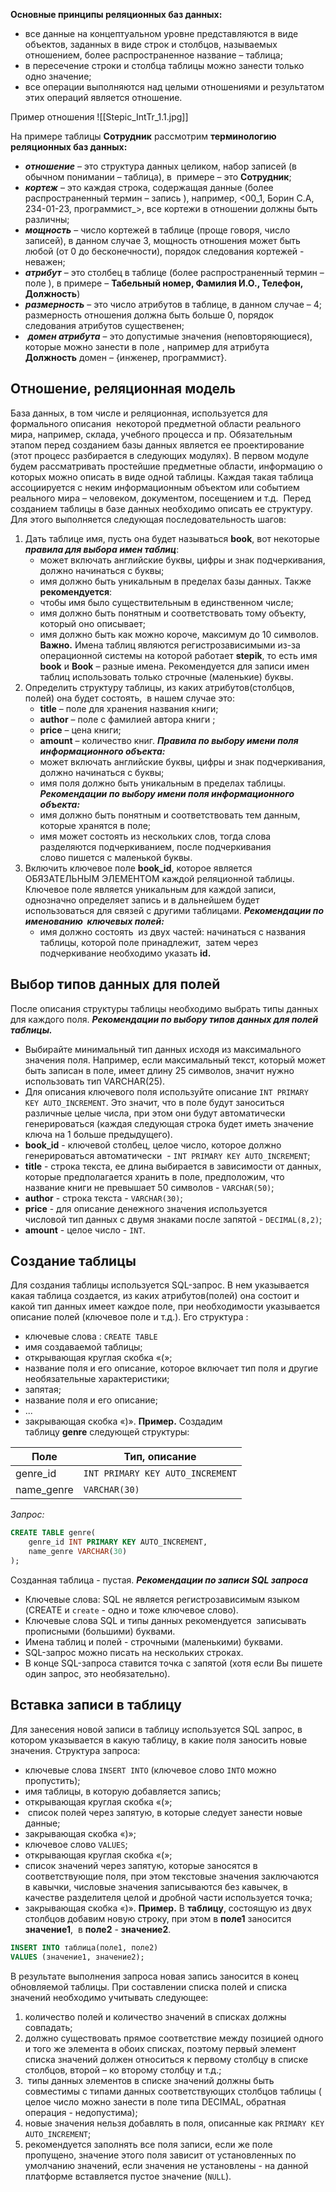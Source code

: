 **Основные принципы реляционных баз данных:**
-   все данные на концептуальном уровне представляются в виде объектов, заданных в виде строк и столбцов, называемых отношением, более распространенное название – таблица;
-   в пересечение строки и столбца таблицы можно занести только одно значение;
-   все операции выполняются над целыми отношениями и результатом этих операций является отношение.

Пример отношения
![[Stepic_IntTr_1.1.jpg]]

На примере таблицы **Сотрудник** рассмотрим **терминологию реляционных баз данных:**
-   _**отношение**_ – это структура данных целиком, набор записей (в обычном понимании – таблица), в  примере – это **Сотрудник**;
-   _**кортеж**_ – это каждая строка, содержащая данные (более распространенный термин – запись ), например, <00_1, Борин С.А, 234-01-23, программист_>, все кортежи в отношении должны быть различны;
-   _**мощность**_ – число кортежей в таблице (проще говоря, число записей), в данном случае 3, мощность отношения может быть любой (от 0 до бесконечности), порядок следования кортежей - неважен;
-   _**атрибут**_ – это столбец в таблице (более распространенный термин – поле ), в примере – **Табельный номер, Фамилия И.О., Телефон, Должность**) 
-   _**размерность**_ – это число атрибутов в таблице, в данном случае – 4; размерность отношения должна быть больше 0, порядок следования атрибутов существенен;
-    _**домен атрибута**_ – это допустимые значения (неповторяющиеся), которые можно занести в поле , например для атрибута **Должность** домен – {инженер, программист}.


## Отношение, реляционная модель
База данных, в том числе и реляционная, используется для формального описания  некоторой предметной области реального мира, например, склада, учебного процесса и пр. Обязательным этапом перед созданием базы данных является ее проектирование (этот процесс разбирается в следующих модулях).
В первом модуле будем рассматривать простейшие предметные области, информацию о которых можно описать в виде одной таблицы. Каждая такая таблица ассоциируется с неким информационным объектом или событием реального мира – человеком, документом, посещением и т.д. 
Перед созданием таблицы в базе данных необходимо описать ее структуру. Для этого выполняется следующая последовательность шагов:
1. Дать таблице имя, пусть она будет называться **book**, вот некоторые _**правила для выбора имен таблиц**_:
	-   может включать английские буквы, цифры и знак подчеркивания, должно начинаться с буквы;
	-   имя должно быть уникальным в пределах базы данных.
	Также **рекомендуется**:
	-   чтобы имя было существительным в единственном числе;
	-   имя должно быть понятным и соответствовать тому объекту, который оно описывает;
	-   имя должно быть как можно короче, максимум до 10 символов.
	**Важно.** Имена таблиц являются регистрозависимыми из-за операционной системы на которой работает **stepik**, то есть имя **book** и **Book** – разные имена. Рекомендуется для записи имен таблиц использовать только строчные (маленькие) буквы.
2. Определить структуру таблицы, из каких атрибутов(столбцов, полей) она будет состоять,  в нашем случае это:
	-   **title** – поле для хранения названия книги;
	-   **author** – поле с фамилией автора книги ;
	-   **priсe** – цена книги;
	-   **amount** – количество книг.
	**_Правила по выбору имени поля информационного объекта:_**
	-   может включать английские буквы, цифры и знак подчеркивания, должно начинаться с буквы;
	-   имя поля должно быть уникальным в пределах таблицы.
	**_Рекомендации по выбору имени поля информационного объекта:_**
	-   имя должно быть понятным и соответствовать тем данным, которые хранятся в поле;
	-   имя может состоять из нескольких слов, тогда слова разделяются подчеркиванием, после подчеркивания слово пишется с маленькой буквы.
3. Включить ключевое поле **book_id**, которое является ОБЯЗАТЕЛЬНЫМ ЭЛЕМЕНТОМ каждой реляционной таблицы. Ключевое поле является уникальным для каждой записи, однозначно определяет запись и в дальнейшем будет использоваться для связей с другими таблицами.
	**_Рекомендации по именованию  ключевых полей:_**
	-   имя должно состоять  из двух частей: начинаться с названия таблицы, которой поле принадлежит,  затем через подчеркивание необходимо указать **id.**


## Выбор типов данных для полей 
После описания структуры таблицы необходимо выбрать типы данных для каждого поля.
_**Рекомендации по выбору типов данных для полей таблицы.**_
-   Выбирайте минимальный тип данных исходя из максимального значения поля. Например, если максимальный текст, который может быть записан в поле, имеет длину 25 символов, значит нужно использовать тип VARCHAR(25).
-   Для описания ключевого поля используйте описание `INT PRIMARY KEY AUTO_INCREMENT`. Это значит, что в поле будут заноситься различные целые числа, при этом они будут автоматически генерироваться (каждая следующая строка будет иметь значение ключа на 1 больше предыдущего).
-   **book_id** - ключевой столбец, целое число, которое должно генерироваться автоматически  - `INT PRIMARY KEY AUTO_INCREMENT`;
-   **title** - строка текста, ее длина выбирается в зависимости от данных, которые предполагается хранить в поле, предположим, что название книги не превышает 50 символов - `VARCHAR(50)`;
-   **author** - строка текста - `VARCHAR(30)`;
-   **priсe** - для описание денежного значения используется числовой тип данных с двумя знаками после запятой - `DECIMAL(8,2)`;
-   **amount** - целое число - `INT`.


## Создание таблицы
Для создания таблицы используется SQL-запрос. В нем указывается какая таблица создается, из каких атрибутов(полей) она состоит и какой тип данных имеет каждое поле, при необходимости указывается описание полей (ключевое поле и т.д.). Его структура :
-   ключевые слова : `CREATE TABLE`
-   имя создаваемой таблицы;
-   открывающая круглая скобка «(»;
-   название поля и его описание, которое включает тип поля и другие необязательные характеристики;
-   запятая;
-   название поля и его описание;
-   ...
-   закрывающая скобка «)».
**Пример.** Создадим таблицу **genre** следующей структуры:

|**Поле**|**Тип, описание**|
|------|----------------|
|genre_id|`INT PRIMARY KEY AUTO_INCREMENT`|
|name_genre|`VARCHAR(30)`|

_Запрос:_
```sql
CREATE TABLE genre(
    genre_id INT PRIMARY KEY AUTO_INCREMENT, 
    name_genre VARCHAR(30)
);
```
Созданная таблица - пустая.
_**Рекомендации по записи SQL запроса**_
-   Ключевые слова: SQL не является регистрозависимым языком (CREATE и `create` - одно и тоже ключевое слово). 
-   Ключевые слова SQL и типы данных рекомендуется  записывать прописными (большими) буквами.
-   Имена таблиц и полей - строчными (маленькими) буквами.
-   SQL-запрос можно писать на нескольких строках.
-   В конце SQL-запроса ставится точка с запятой (хотя если Вы пишете один запрос, это необязательно).


## Вставка записи в таблицу
Для занесения новой записи в таблицу используется SQL запрос, в котором указывается в какую таблицу, в какие поля заносить новые значения. Структура запроса:
-   ключевые слова `INSERT INTO` (ключевое слово `INTO` можно пропустить);
-   имя таблицы, в которую добавляется запись;
-   открывающая круглая скобка «(»;
-    список полей через запятую, в которые следует занести новые данные;
-   закрывающая скобка «)»;
-   ключевое слово `VALUES`;
-   открывающая круглая скобка «(»;
-   список значений через запятую, которые заносятся в соответствующие поля, при этом текстовые значения заключаются в кавычки, числовые значения записываются без кавычек, в качестве разделителя целой и дробной части используется точка;
-   закрывающая скобка «)».
**Пример.** В **таблицу**, состоящую из двух столбцов добавим новую строку, при этом в **поле1** заносится **значение1**,  в **поле2** - **значение2**.
```sql
INSERT INTO таблица(поле1, поле2) 
VALUES (значение1, значение2);
```
В результате выполнения запроса новая запись заносится в конец обновляемой таблицы.
При составлении списка полей и списка значений необходимо учитывать следующее:
1.  количество полей и количество значений в списках должны совпадать;
2.  должно существовать прямое соответствие между позицией одного и того же элемента в обоих списках, поэтому первый элемент списка значений должен относиться к первому столбцу в списке столбцов, второй – ко второму столбцу и т.д.;
3.   типы данных элементов в списке значений должны быть совместимы с типами данных соответствующих столбцов таблицы ( целое число можно занести в поле типа DECIMAL, обратная операция - недопустима);
4.  новые значения нельзя добавлять в поля, описанные как `PRIMARY KEY AUTO_INCREMENT`;
5.  рекомендуется заполнять все поля записи, если же поле пропущено, значение этого поля зависит от установленных по умолчанию значений, если значения не установлены - на данной платформе вставляется пустое значение (`NULL`).
